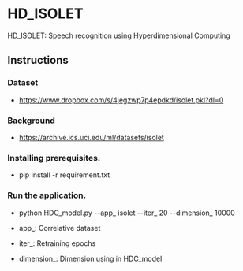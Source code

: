 # HD_ISOLET
HD_ISOLET: Speech recognition using Hyperdimensional Computing

## Instructions

### Dataset
 - https://www.dropbox.com/s/4jegzwp7p4epdkd/isolet.pkl?dl=0

### Background
 - https://archive.ics.uci.edu/ml/datasets/isolet

### Installing prerequisites.
 - pip install -r requirement.txt

### Run the application.
 - python HDC_model.py --app_ isolet --iter_ 20 --dimension_ 10000

 - app_: Correlative dataset
 - iter_: Retraining epochs
 - dimension_: Dimension using in HDC_model

